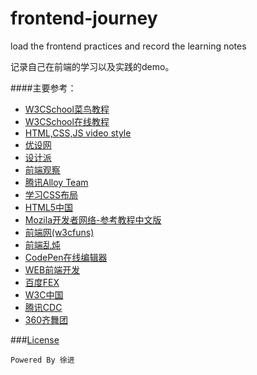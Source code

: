 ﻿# frontend-journey
load the frontend practices and record the learning notes

记录自己在前端的学习以及实践的demo。

####主要参考：
* [W3CSchool菜鸟教程](http://www.w3cschool.cc)
* [W3CSchool在线教程](http://w3school.com.cn)
* [HTML,CSS,JS video style](http://thecodeplayer.com)
* [优设网](http://www.uisdc.com)
* [设计派](http://www.shejipai.cn)
* [前端观察](http://www.qianduan.net)
* [腾讯Alloy Team](http://www.alloyteam.com)
* [学习CSS布局](http://zh.learnlayout.com)
* [HTML5中国](http://www.html5cn.org)
* [Mozila开发者网络-参考教程中文版](https://developer.mozilla.org/zh-CN/)
* [前端网(w3cfuns)](http://www.w3cfuns.com/)
* [前端乱炖](http://www.html-js.com/)
* [CodePen在线编辑器](http://codepen.io)
* [WEB前端开发](http://www.css88.com)
* [百度FEX](http://fex.baidu.com)
* [W3C中国](http://www.chinaw3c.org)
* [腾讯CDC](http://cdc.tencent.com)
* [360齐舞团](http://www.75team.com)

###[License](https://github.com/winar-jin/frontend-journey/blob/master/LICENSE)




`Powered By 徐进`
